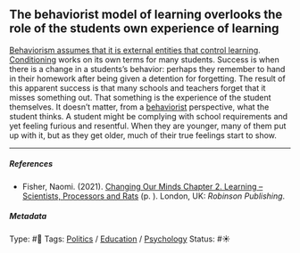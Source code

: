## The behaviorist model of learning overlooks the role of the students own experience of learning

[Behaviorism assumes that it is external entities that control learning](Behaviorism%20assumes%20that%20it%20is%20external%20entities%20that%20control%20learning.md). [Conditioning](Conditioning.md) works on its own terms for many students. Success is when there is a change in a students’s behavior: perhaps they remember to hand in their homework after being given a detention for forgetting. The result of this apparent success is that many schools and teachers forget that it misses something out. That something is the experience of the student themselves. It doesn’t matter, from a [behaviorist]() perspective, what the student thinks. A student might be complying with school requirements and yet feeling furious and resentful. When they are younger, many of them put up with it, but as they get older, much of their true feelings start to show.

---

##### References

* Fisher, Naomi. (2021). [Changing Our Minds Chapter 2. Learning – Scientists, Processors and Rats](Changing%20Our%20Minds%20Chapter%202.%20Learning%20%E2%80%93%20Scientists,%20Processors%20and%20Rats.md) (p. ). London, UK: *Robinson Publishing*.

##### Metadata

Type: #🔴 
Tags: [Politics](Politics.md) / [Education]() / [Psychology](Psychology.md)
Status: #☀️ 
